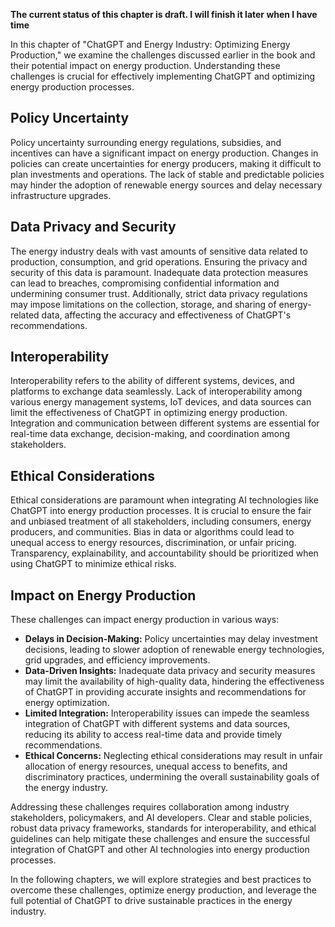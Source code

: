 **The current status of this chapter is draft. I will finish it later when I have time**

In this chapter of "ChatGPT and Energy Industry: Optimizing Energy Production," we examine the challenges discussed earlier in the book and their potential impact on energy production. Understanding these challenges is crucial for effectively implementing ChatGPT and optimizing energy production processes.

Policy Uncertainty
------------------

Policy uncertainty surrounding energy regulations, subsidies, and incentives can have a significant impact on energy production. Changes in policies can create uncertainties for energy producers, making it difficult to plan investments and operations. The lack of stable and predictable policies may hinder the adoption of renewable energy sources and delay necessary infrastructure upgrades.

Data Privacy and Security
-------------------------

The energy industry deals with vast amounts of sensitive data related to production, consumption, and grid operations. Ensuring the privacy and security of this data is paramount. Inadequate data protection measures can lead to breaches, compromising confidential information and undermining consumer trust. Additionally, strict data privacy regulations may impose limitations on the collection, storage, and sharing of energy-related data, affecting the accuracy and effectiveness of ChatGPT's recommendations.

Interoperability
----------------

Interoperability refers to the ability of different systems, devices, and platforms to exchange data seamlessly. Lack of interoperability among various energy management systems, IoT devices, and data sources can limit the effectiveness of ChatGPT in optimizing energy production. Integration and communication between different systems are essential for real-time data exchange, decision-making, and coordination among stakeholders.

Ethical Considerations
----------------------

Ethical considerations are paramount when integrating AI technologies like ChatGPT into energy production processes. It is crucial to ensure the fair and unbiased treatment of all stakeholders, including consumers, energy producers, and communities. Bias in data or algorithms could lead to unequal access to energy resources, discrimination, or unfair pricing. Transparency, explainability, and accountability should be prioritized when using ChatGPT to minimize ethical risks.

Impact on Energy Production
---------------------------

These challenges can impact energy production in various ways:

* **Delays in Decision-Making:** Policy uncertainties may delay investment decisions, leading to slower adoption of renewable energy technologies, grid upgrades, and efficiency improvements.
* **Data-Driven Insights:** Inadequate data privacy and security measures may limit the availability of high-quality data, hindering the effectiveness of ChatGPT in providing accurate insights and recommendations for energy optimization.
* **Limited Integration:** Interoperability issues can impede the seamless integration of ChatGPT with different systems and data sources, reducing its ability to access real-time data and provide timely recommendations.
* **Ethical Concerns:** Neglecting ethical considerations may result in unfair allocation of energy resources, unequal access to benefits, and discriminatory practices, undermining the overall sustainability goals of the energy industry.

Addressing these challenges requires collaboration among industry stakeholders, policymakers, and AI developers. Clear and stable policies, robust data privacy frameworks, standards for interoperability, and ethical guidelines can help mitigate these challenges and ensure the successful integration of ChatGPT and other AI technologies into energy production processes.

In the following chapters, we will explore strategies and best practices to overcome these challenges, optimize energy production, and leverage the full potential of ChatGPT to drive sustainable practices in the energy industry.

